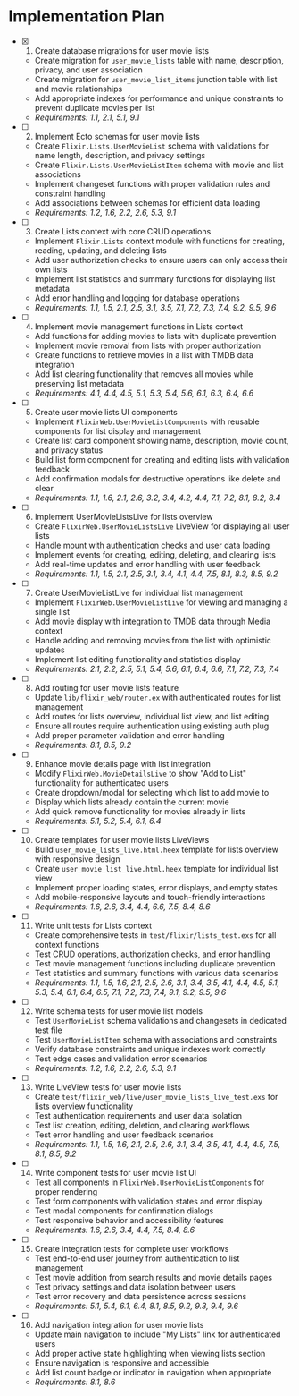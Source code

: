 # Implementation Plan

- [x] 1. Create database migrations for user movie lists
  - Create migration for `user_movie_lists` table with name, description, privacy, and user association
  - Create migration for `user_movie_list_items` junction table with list and movie relationships
  - Add appropriate indexes for performance and unique constraints to prevent duplicate movies per list
  - _Requirements: 1.1, 2.1, 5.1, 9.1_

- [ ] 2. Implement Ecto schemas for user movie lists
  - Create `Flixir.Lists.UserMovieList` schema with validations for name length, description, and privacy settings
  - Create `Flixir.Lists.UserMovieListItem` schema with movie and list associations
  - Implement changeset functions with proper validation rules and constraint handling
  - Add associations between schemas for efficient data loading
  - _Requirements: 1.2, 1.6, 2.2, 2.6, 5.3, 9.1_

- [ ] 3. Create Lists context with core CRUD operations
  - Implement `Flixir.Lists` context module with functions for creating, reading, updating, and deleting lists
  - Add user authorization checks to ensure users can only access their own lists
  - Implement list statistics and summary functions for displaying list metadata
  - Add error handling and logging for database operations
  - _Requirements: 1.1, 1.5, 2.1, 2.5, 3.1, 3.5, 7.1, 7.2, 7.3, 7.4, 9.2, 9.5, 9.6_

- [ ] 4. Implement movie management functions in Lists context
  - Add functions for adding movies to lists with duplicate prevention
  - Implement movie removal from lists with proper authorization
  - Create functions to retrieve movies in a list with TMDB data integration
  - Add list clearing functionality that removes all movies while preserving list metadata
  - _Requirements: 4.1, 4.4, 4.5, 5.1, 5.3, 5.4, 5.6, 6.1, 6.3, 6.4, 6.6_

- [ ] 5. Create user movie lists UI components
  - Implement `FlixirWeb.UserMovieListComponents` with reusable components for list display and management
  - Create list card component showing name, description, movie count, and privacy status
  - Build list form component for creating and editing lists with validation feedback
  - Add confirmation modals for destructive operations like delete and clear
  - _Requirements: 1.1, 1.6, 2.1, 2.6, 3.2, 3.4, 4.2, 4.4, 7.1, 7.2, 8.1, 8.2, 8.4_

- [ ] 6. Implement UserMovieListsLive for lists overview
  - Create `FlixirWeb.UserMovieListsLive` LiveView for displaying all user lists
  - Handle mount with authentication checks and user data loading
  - Implement events for creating, editing, deleting, and clearing lists
  - Add real-time updates and error handling with user feedback
  - _Requirements: 1.1, 1.5, 2.1, 2.5, 3.1, 3.4, 4.1, 4.4, 7.5, 8.1, 8.3, 8.5, 9.2_

- [ ] 7. Create UserMovieListLive for individual list management
  - Implement `FlixirWeb.UserMovieListLive` for viewing and managing a single list
  - Add movie display with integration to TMDB data through Media context
  - Handle adding and removing movies from the list with optimistic updates
  - Implement list editing functionality and statistics display
  - _Requirements: 2.1, 2.2, 2.5, 5.1, 5.4, 5.6, 6.1, 6.4, 6.6, 7.1, 7.2, 7.3, 7.4_

- [ ] 8. Add routing for user movie lists feature
  - Update `lib/flixir_web/router.ex` with authenticated routes for list management
  - Add routes for lists overview, individual list view, and list editing
  - Ensure all routes require authentication using existing auth plug
  - Add proper parameter validation and error handling
  - _Requirements: 8.1, 8.5, 9.2_

- [ ] 9. Enhance movie details page with list integration
  - Modify `FlixirWeb.MovieDetailsLive` to show "Add to List" functionality for authenticated users
  - Create dropdown/modal for selecting which list to add movie to
  - Display which lists already contain the current movie
  - Add quick remove functionality for movies already in lists
  - _Requirements: 5.1, 5.2, 5.4, 6.1, 6.4_

- [ ] 10. Create templates for user movie lists LiveViews
  - Build `user_movie_lists_live.html.heex` template for lists overview with responsive design
  - Create `user_movie_list_live.html.heex` template for individual list view
  - Implement proper loading states, error displays, and empty states
  - Add mobile-responsive layouts and touch-friendly interactions
  - _Requirements: 1.6, 2.6, 3.4, 4.4, 6.6, 7.5, 8.4, 8.6_

- [ ] 11. Write unit tests for Lists context
  - Create comprehensive tests in `test/flixir/lists_test.exs` for all context functions
  - Test CRUD operations, authorization checks, and error handling
  - Test movie management functions including duplicate prevention
  - Test statistics and summary functions with various data scenarios
  - _Requirements: 1.1, 1.5, 1.6, 2.1, 2.5, 2.6, 3.1, 3.4, 3.5, 4.1, 4.4, 4.5, 5.1, 5.3, 5.4, 6.1, 6.4, 6.5, 7.1, 7.2, 7.3, 7.4, 9.1, 9.2, 9.5, 9.6_

- [ ] 12. Write schema tests for user movie list models
  - Test `UserMovieList` schema validations and changesets in dedicated test file
  - Test `UserMovieListItem` schema with associations and constraints
  - Verify database constraints and unique indexes work correctly
  - Test edge cases and validation error scenarios
  - _Requirements: 1.2, 1.6, 2.2, 2.6, 5.3, 9.1_

- [ ] 13. Write LiveView tests for user movie lists
  - Create `test/flixir_web/live/user_movie_lists_live_test.exs` for lists overview functionality
  - Test authentication requirements and user data isolation
  - Test list creation, editing, deletion, and clearing workflows
  - Test error handling and user feedback scenarios
  - _Requirements: 1.1, 1.5, 1.6, 2.1, 2.5, 2.6, 3.1, 3.4, 3.5, 4.1, 4.4, 4.5, 7.5, 8.1, 8.5, 9.2_

- [ ] 14. Write component tests for user movie list UI
  - Test all components in `FlixirWeb.UserMovieListComponents` for proper rendering
  - Test form components with validation states and error display
  - Test modal components for confirmation dialogs
  - Test responsive behavior and accessibility features
  - _Requirements: 1.6, 2.6, 3.4, 4.4, 7.5, 8.4, 8.6_

- [ ] 15. Create integration tests for complete user workflows
  - Test end-to-end user journey from authentication to list management
  - Test movie addition from search results and movie details pages
  - Test privacy settings and data isolation between users
  - Test error recovery and data persistence across sessions
  - _Requirements: 5.1, 5.4, 6.1, 6.4, 8.1, 8.5, 9.2, 9.3, 9.4, 9.6_

- [ ] 16. Add navigation integration for user movie lists
  - Update main navigation to include "My Lists" link for authenticated users
  - Add proper active state highlighting when viewing lists section
  - Ensure navigation is responsive and accessible
  - Add list count badge or indicator in navigation when appropriate
  - _Requirements: 8.1, 8.6_